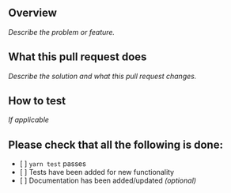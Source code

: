 ## Overview

_Describe the problem or feature._

## What this pull request does

_Describe the solution and what this pull request changes._

## How to test

_If applicable_

## Please check that all the following is done:

- [ ] `yarn test` passes
- [ ] Tests have been added for new functionality
- [ ] Documentation has been added/updated _(optional)_
